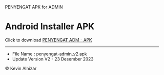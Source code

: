 PENYENGAT APK for ADMIN 

# Android Installer APK 
Click to download [PENYENGAT ADM - APK](https://github.com/kevinxcode/publish-app/raw/main/apk/penyengat-admin_v2.apk)

-----
- File Name : penyengat-admin_v2.apk 
- Update Version V2 - 23 Desember 2023

&copy; Kevin Alnizar